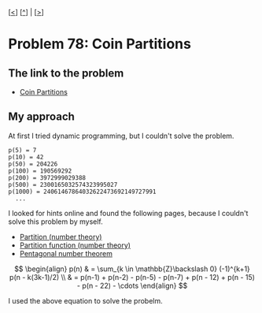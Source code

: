 \[[<](./p0077.md)] \[[^](../README.md)] | \[[>](./p0079.md)]

# Problem 78: Coin Partitions

## The link to the problem

- [Coin Partitions](https://projecteuler.net/problem=78)

## My approach

At first I tried dynamic programming, but I couldn't solve the problem.

```
p(5) = 7
p(10) = 42
p(50) = 204226
p(100) = 190569292
p(200) = 3972999029388
p(500) = 2300165032574323995027
p(1000) = 24061467864032622473692149727991
  ...
```

I looked for hints online and found the following pages, because I couldn't solve this problem by myself.

- [Partition (number theory)](https://en.wikipedia.org/wiki/Partition_(number_theory))
- [Partition function (number theory)](https://en.wikipedia.org/wiki/Partition_function_(number_theory))
- [Pentagonal number theorem](https://en.wikipedia.org/wiki/Pentagonal_number_theorem)

$$
\begin{align}
p(n) & = \sum_{k \in \mathbb{Z}\backslash 0} (-1)^{k+1} p(n - k(3k-1)/2) \\
     & = p(n-1) + p(n-2) - p(n-5) - p(n-7) + p(n - 12) + p(n - 15) - p(n - 22) - \cdots
\end{align}
$$

I used the above equation to solve the probelm.


